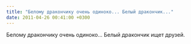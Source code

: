 ```yaml
---
title: "Белому дракончику очень одиноко... Белый дракончик..."
date: 2011-04-26 00:41:00 +0300
---
```


Белому дракончику очень одиноко... Белый дракончик ищет друзей.

